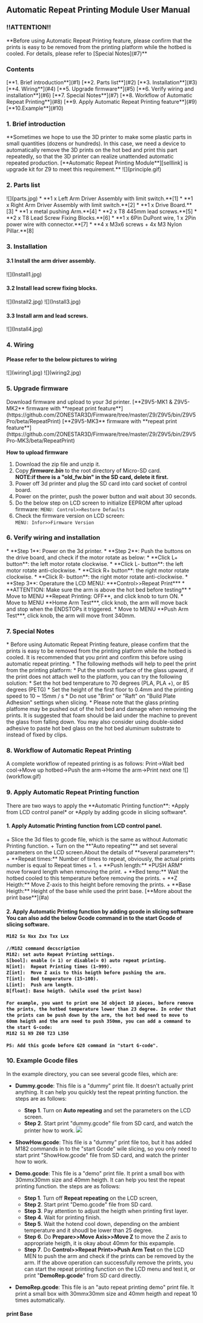 <h2> Automatic Repeat Printing Module User Manual</h2>  
<h3> !!ATTENTION!! </h3>  
**Before using Automatic Repeat Printing feature, please confirm that the prints is easy to be removed from the printing platform while the hotbed is cooled. For details, please refer to [Special Notes](#7)**

<h3> Contents </h3>   
[**1. Brief introduction**](#1)  
[**2. Parts list**](#2)  
[**3. Installation**](#3)  
[**4. Wiring**](#4)  
[**5. Upgrade firmware**](#5)  
[**6. Verify wiring and installation**](#6)  
[**7. Special Notes**](#7)  
[**8. Workflow of Automatic Repeat Printing**](#8)  
[**9. Apply Automatic Repeat Printing feature**](#9)  
[**10.Example**](#10)  
 
<h3 id="1">1. Brief introduction</h3>    
**Sometimes we hope to use the 3D printer to make some plastic parts in small quantities (dozens or hundreds). In this case, we need a device to automatically remove the 3D prints on the hot bed and print this part repeatedly, so that the 3D printer can realize unattended automatic repeated production.  [**Automatic Repeat Printing Module**][selllink] is upgrade kit for Z9 to meet this requirement.**
![](principle.gif)

<h3 id="2">2. Parts list</h3>  
![](parts.jpg)    
* **1 x Left Arm Driver Assembly with limit switch.**[1]    
* **1 x Right Arm Driver Assembly with limit switch.**[2]   
* **1 x Drive Board.** [3]    
* **1 x metal pushing Arm.**[4]   
* **2 x T8 445mm lead screws.**[5]    
* **2 x T8 Lead Screw Fixing Blocks.**[6]   
* **1 x 6Pin DuPont wire, 1 x 2Pin power wire with connector.**[7]   
* **4 x M3x6 screws + 4x M3 Nylon Pillar.**[8]    


<h3 id="3">3. Installation</h3>
<h4> 3.1 Install the arm driver assembly.</h4>
![](Install1.jpg)
<h4> 3.2 Install lead screw fixing blocks.</h4>
![](Install2.jpg)
![](Install3.jpg)
<h4> 3.3 Install arm and lead screws.</h4>
![](Install4.jpg)

<h3 id="4">4. Wiring</h3>
<h4> Please refer to the below pictures to wiring </h4>
![](wiring1.jpg)
![](wiring2.jpg)

<h3 id="5">5. Upgrade firmware</h3>
Download firmware and upload to your 3d printer.  
[**Z9V5-MK1 & Z9V5-MK2** firmware with **repeat print feature**](https://github.com/ZONESTAR3D/Firmware/tree/master/Z9/Z9V5/bin/Z9V5Pro/beta/RepeatPrint)   
[**Z9V5-MK3** firmware with **repeat print feature**](https://github.com/ZONESTAR3D/Firmware/tree/master/Z9/Z9V5/bin/Z9V5Pro-MK3/beta/RepeatPrint)   

> 
**How to upload firmware**  
1. Download the zip file and unzip it.  
2. Copy ***firmware.bin*** to the root directory of Micro-SD card.   
**NOTE:if there is a "old_fw.bin" in the SD card, delete it first.** 
3. Power off 3d printer and plug the SD card into card socket of control board.
4. Power on the printer, push the power button and wait about 30 seconds.  
5. Do the below step on LCD screen to initialize EEPROM after upload firmware:
    `MENU: Control>>Restore Defaults`  
6. Check the firmware version on LCD screen:    
	`MENU: Infor>>Firmware Version` 

<h3 id="6">6. Verify wiring and installation</h3>
* **Step 1**: Power on the 3d printer.  
* **Step 2**: Push the buttons on the drive board, and check if the motor rotate as below:
	* **Click L+ button**: the left motor rotate clockwise.
	* **Click L- button**: the left motor rotate anti-clockwise.
	* **Click R+ button**: the right motor rotate clockwise.
	* **Click R- button**: the right motor rotate anti-clockwise.
* **Step 3**: Operature the LCD MENU: ***Control>>Repeat Print***
	* **ATTENTION: Make sure the arm is above the hot bed before testing**
	* Move to MENU **Repeat Printing: OFF**, and click knob to turn ON.
	* Move to MENU **Home Arm Test***, click knob, the arm will move back and stop when the ENDSTOPs it triggered.
	* Move to MENU **Push Arm Test***, click knob, the arm will move front 340mm.

<h3 id="7">7. Special Notes</h3>
* Before using Automatic Repeat Printing feature, please confirm that the prints is easy to be removed from the printing platform while the hotbed is cooled. It is recommended that you print and confirm this before using automatic repeat printing. 
* The following methods will help to peel the print from the printing platform:
	* Put the smooth surface of the glass upward, if the print does not attach well to the platform, you can try the following solution:
		* Set the hot bed temperature to 70 degrees (PLA, PLA +), or 85 degrees (PETG)
		* Set the height of the first floor to 0.4mm and the printing speed to 10 ~ 15mm / s
	* Do not use "Brim" or "Raft" on "Build Plate Adhesion" settings when slicing.
* Please note that the glass printing platfome may be pushed out of the hot bed and damage when removing the prints. It is suggested that foam should be laid under the machine to prevent the glass from falling down. You may also consider using double-sided adhesive to paste hot bed glass on the hot bed aluminum substrate to instead of fixed by clips.

<h3 id="8">8. Workflow of Automatic Repeat Printing</h3>
A complete workflow of repeated printing is as follows:  
Print->Wait bed cool->Move up hotbed->Push the arm->Home the arm->Print next one
![](workflow.gif)   

<h3 id="9">9. Apply Automatic Repeat Printing function</h3>
There are two ways to apply the **Automatic Printing function**: *Apply from LCD control panel* or *Apply by adding gcode in slicing software*.    
<h4> 1. Apply Automatic Printing function from LCD control panel.</h4>
+ Slice the 3d files to gcode file, which is the same as without Automatic Printing function.
+ Turn on the **"Auto repeating"** and set several parameters on the LCD screen.About the details of **several parameters**:  
	+ **Repeat times:** Number of times to repeat, obviously, the actual prints number is equal to Repeat times + 1.
	+ **Push length:** *PUSH ARM* move forward length when removing the print. 
	+ **Bed temp:** Wait the hotbed cooled to this temperature before removing the prints.
	+ **Z Heigth:** Move Z-axis to this height before removing the prints.
	+ **Base Heigth:** Height of the base while used the print base. [**More about the print base**](#a)

<h4> 2. Apply Automatic Printing function by adding gcode in slicing software
You can also add the below Gcode command in to the start Gcode of slicing software.

    M182 Sx Nxx Zxx Txx Lxx

	//M182 command decscription
	M182: set auto Repeat Printing settings.  
	S[bool]: enable (= 1) or disable(= 0) auto repeat printing.  
	N[int]:  Repeat Printing times (1~999).  
	Z[int]:  Move Z axis to this heigth before pushing the arm.  
	T[int]:  Bed temperature (15~100).  
	L[int]:  Push arm length.  
	B[float]: Base heigth. (while used the print base)

	For example, you want to print one 3d object 10 pieces, before remove the prints, the hotbed temperature lower than 23 degree. In order that the prints can be push down by the arm, the hot bed need to move to 60mm heigth and the arm need to push 350mm, you can add a command to the start G-code:
	M182 S1 N9 Z60 T23 L350 

	PS: Add this gcode before G28 command in "start G-code".
 

<h3 id="10">10. Example Gcode files</h3>
In the example directory, you can see several gcode files, which are:    

* **Dummy.gcode**: This file is a "dummy" print file. It doesn't actually print anything. It can help you quickly test the repeat printing function. the steps are as follows:  
	* **Step 1**. Turn on **Auto repeating** and set the parameters on the LCD screen.
	* **Step 2**. Start print "dummy.gcode" file from SD card, and watch the printer how to work.
![](demosettings.jpg)

* **ShowHow.gcode**: This file is a "dummy" print file too, but it has added M182 commands in to the "start Gcode" wile slicing, so you only need to start print "ShowHow.gcode" file from SD card, and watch the printer how to work.

* **Demo.gcode**: This file is a "demo" print file. It print a small box with 30mmx30mm size and 40mm heigth. It can help you test the repeat printing function. the steps are as follows:  
	* **Step 1**. Turn off **Repeat repeating** on the LCD screen,
	* **Step 2**. Start print "Demo.gcode" file from SD card.
	* **Step 3**. Pay attention to adjust the heigth when printing first layer.
	* **Step 4**. Wait for printing finish.
	* **Step 5**. Wait the hotend cool down,  depending on the ambient temperature and it shoudl be lower than 25 degree.
	* **Step 6**.  Do **Prepare>>Move Axis>>Move Z** to move the Z axis to appropriate heigth, it is okay about 40mm for this expample.
	* **Step 7**.  Do **Control>>Repeat Print>>Push Arm Test** on the LCD MEN to push the arm and check if the prints can be removed by the arm. 
If the above operation can successfully remove the prints, you can start the repeat printing function on the LCD menu and test it, or print "**DemoRep.gcode**" from SD card directly.

* **DemoRep.gcode**: This file is an "auto repeat printing demo" print file. It print a small box with 30mmx30mm size and 40mm heigth and repeat 10 times automatically. 

[selllink]:(https://www.aliexpress.com/item/1005002865311470.html)

<h4 id="a">print Base</h4>



